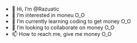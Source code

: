 - 👋 Hi, I’m @Razuatic
- 👀 I’m interested in moneu O_O
- 🌱 I’m currently learning coding to get money O_O
- 💞️ I’m looking to collaborate on money O_O
- 📫 How to reach me, give me money O_O

<!---
Razuatic/Razuatic is a ✨ special ✨ repository because its `README.md` (this file) appears on your GitHub profile.
You can click the Preview link to take a look at your changes.
--->
